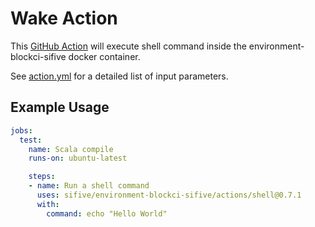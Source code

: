# Wake Action

This [GitHub Action](https://github.com/features/actions) will execute shell
command inside the environment-blockci-sifive docker container.  

See [action.yml](./action.yml) for a detailed list of input parameters.

## Example Usage

```yaml
jobs:
  test:
    name: Scala compile
    runs-on: ubuntu-latest

    steps:
    - name: Run a shell command
      uses: sifive/environment-blockci-sifive/actions/shell@0.7.1
      with:
        command: echo "Hello World"
```
